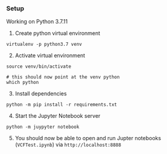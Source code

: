 ### Setup

Working on Python 3.7.11

1. Create python virtual environment

```
virtualenv -p python3.7 venv
```

2. Activate virtual environment

```
source venv/bin/activate

# this should now point at the venv python
which python

```

3. Install dependencies

```
python -m pip install -r requirements.txt
```

4. Start the Jupyter Notebook server

```
python -m juypyter notebook
```

5. You should now be able to open and run Jupter notebooks (`VCFTest.ipynb`) via `http://localhost:8888`

